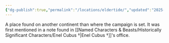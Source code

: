 ```yaml
---
{"dg-publish":true,"permalink":"/locations/eldertide/","updated":"2025-03-01T21:15:15.905+00:00"}
---
```


A place found on another continent than where the campaign is set. It was first mentioned in a note found in [[Named Characters & Beasts/Historically Significant  Characters/Enel Cubus †\|Enel Cubus †]]'s office.